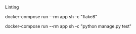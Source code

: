 

Linting

docker-compose run --rm app sh -c "flake8"


docker-compose run --rm app sh -c "python manage.py test"
